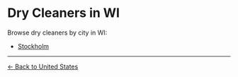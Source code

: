 # Dry Cleaners in WI

Browse dry cleaners by city in WI:

- [Stockholm](./stockholm.md)

---

[← Back to United States](../README.md)

